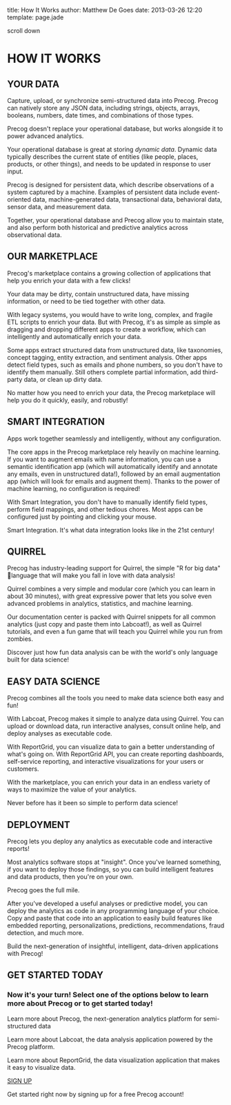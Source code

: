 title: How It Works
author: Matthew De Goes
date: 2013-03-26 12:20
template: page.jade

<div id="howitworks-content">
    <div id="background-body">
        <div id="scroll-reminder">
            scroll down
        </div>
    </div>
    <div id="intro-text">
        <h1>HOW IT WORKS</h1>
    </div>
    <div id="your-data" class="stage-text">
        <h2>YOUR DATA</h2>
        <div class="right">
            <p>Capture, upload, or synchronize semi-structured data into Precog. Precog can natively store any JSON data, including strings, objects, arrays, booleans, numbers, date times, and combinations of those types.</p>
            <p>Precog doesn't replace your operational database, but works alongside it to power advanced analytics.</p>
            <p>Your operational database is great at storing <em>dynamic data</em>. Dynamic data typically describes the current state of entities (like people, places, products, or other things), and needs to be updated in response to user input.</p>
            <p>Precog is designed for persistent data, which describe observations of a system captured by a machine. Examples of persistent data include event-oriented data, machine-generated data, transactional data, behavioral data, sensor data, and measurement data.</p>
            <p>Together, your operational database and Precog allow you to maintain state, and also perform both historical and predictive analytics across observational data.</p>
        </div>
    </div>
    <div id="our-marketplace" class="stage-text">
        <h2>OUR MARKETPLACE</h2>
        <div class="right">
            <p>Precog's marketplace contains a growing collection of applications that help you enrich your data with a few clicks!</p>
            <p>Your data may be dirty, contain unstructured data, have missing information, or need to be tied together with other data.</p>
            <p>With legacy systems, you would have to write long, complex, and fragile ETL scripts to enrich your data. But with Precog, it's as simple as simple as dragging and dropping different apps to create a workflow, which can intelligently and automatically enrich your data.</p>
            <p>Some apps extract structured data from unstructured data, like taxonomies, concept tagging, entity extraction, and sentiment analysis. Other apps detect field types, such as emails and phone numbers, so you don't have to identify them manually. Still others complete partial information, add third-party data, or clean up dirty data.</p>
            <p>No matter how you need to enrich your data, the Precog marketplace will help you do it quickly, easily, and robustly!</p>
        </div>
    </div>
    <div id="smart-integration" class="stage-text">
        <h2>SMART INTEGRATION</h2>
        <div class="right">
            <p>Apps work together seamlessly and intelligently, without any configuration.</p>
            <p>The core apps in the Precog marketplace rely heavily on machine learning. If you want to augment emails with name information, you can use a semantic identification app (which will automatically identify and annotate any emails, even in unstructured data!), followed by an email augmentation app (which will look for emails and augment them). Thanks to the power of machine learning, no configuration is required!</p>
            <p>With Smart Integration, you don't have to manually identify field types, perform field mappings, and other tedious chores. Most apps can be configured just by pointing and clicking your mouse.</p>
            <p>Smart Integration. It's what data integration looks like in the 21st century!</p>
        </div>
    </div>
    <div id="quirrel" class="stage-text">
        <h2>QUIRREL</h2>
        <div class="right">
            <p>Precog has industry-leading support for Quirrel, the simple "R for big data" language that will make you fall in love with data analysis!</p>
            <p>Quirrel combines a very simple and modular core (which you can learn in about 30 minutes), with great expressive power that lets you solve even advanced problems in analytics, statistics, and machine learning.</p>
            <p>Our documentation center is packed with Quirrel snippets for all common analytics (just copy and paste them into Labcoat!), as well as Quirrel tutorials, and even a fun game that will teach you Quirrel while you run from zombies.</p>
            <p>Discover just how fun data analysis can be with the world's only language built for data science!</p>
        </div>
    </div>
    <div id="easy-data-science" class="stage-text">
        <h2>EASY DATA SCIENCE</h2>
        <div class="right">
            <p>Precog combines all the tools you need to make data science both easy and fun!</p>
            <p>With Labcoat, Precog makes it simple to analyze data using Quirrel. You can upload or download data, run interactive analyses, consult online help, and deploy analyses as executable code.</p>
            <p>With ReportGrid, you can visualize data to gain a better understanding of what's going on. With ReportGrid API, you can create reporting dashboards, self-service reporting, and interactive visualizations for your users or customers.</p>
            <p>With the marketplace, you can enrich your data in an endless variety of ways to maximize the value of your analytics.</p>
            <p>Never before has it been so simple to perform data science!</p>
        </div>
    </div>
    <div id="deployment" class="stage-text">
        <h2>DEPLOYMENT</h2>
        <div class="right">
            <p>Precog lets you deploy any analytics as executable code and interactive reports!</p>
            <p>Most analytics software stops at "insight". Once you've learned something, if you want to deploy those findings, so you can build intelligent features and data products, then you're on your own.</p>
            <p>Precog goes the full mile.</p>
            <p>After you've developed a useful analyses or predictive model, you can deploy the analytics as code in any programming language of your choice. Copy and paste that code into an application to easily build features like embedded reporting, personalizations, predictions, recommendations, fraud detection, and much more.</p>
            <p>Build the next-generation of insightful, intelligent, data-driven applications with Precog!</p>
        </div>
    </div>
    <div id="action" class="final-stage-text">
        <h2>GET STARTED TODAY</h2>
        <h3>Now it's your turn! Select one of the options below to learn more about Precog or to get started today!</h3>
        <div class="four-columns">
            <a class="medium-button product-link-precog" href="/products/precog/" target="_blank"></a>
            <p>Learn more about Precog, the next-generation analytics platform for semi-structured data</p>
        </div>
        <div class="four-columns">
            <a class="medium-button product-link-labcoat" href="/products/labcoat/" target="_blank"></a>
            <p>Learn more about Labcoat, the data analysis application powered by the Precog platform.</p>
        </div>
        <div class="four-columns">
            <a class="medium-button product-link-reportgrid" href="/products/reportgrid/" target="_blank"></a>
            <p>Learn more about ReportGrid, the data visualization application that makes it easy to visualize data.</p>
        </div>
        <div class="four-columns">
            <a class="medium-button red-background" href="/account/login/" target="_blank">SIGN UP</a>
            <p>Get started right now by signing up for a free Precog account!</p>
        </div>
    </div>
    <div id="multi-stage-rocket">
        <div id="stage-1" class="rocket-stage">
        </div>
        <div id="stage-2" class="rocket-stage">
        </div>
        <div id="stage-3" class="rocket-stage">
        </div>
        <div id="stage-4" class="rocket-stage">
        </div>
        <div id="stage-6" class="rocket-stage">
        </div>
        <div id="stage-5" class="rocket-stage">
        </div>
    </div>
    <div class="clear-left">
    </div>
</div>